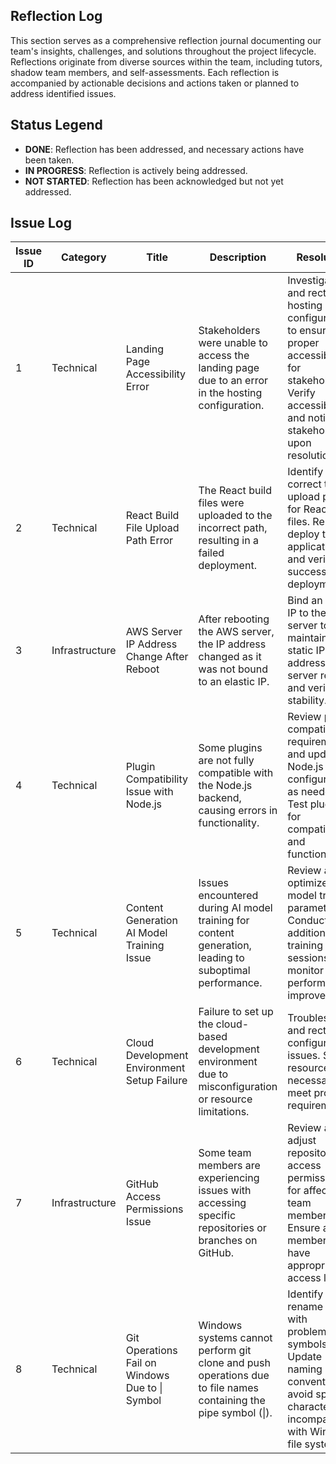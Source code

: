 ## Reflection Log
This section serves as a comprehensive reflection journal documenting our team's insights, challenges, and solutions throughout the project lifecycle. Reflections originate from diverse sources within the team, including tutors, shadow team members, and self-assessments. Each reflection is accompanied by actionable decisions and actions taken or planned to address identified issues.

## Status Legend
- **DONE**: Reflection has been addressed, and necessary actions have been taken.
- **IN PROGRESS**: Reflection is actively being addressed.
- **NOT STARTED**: Reflection has been acknowledged but not yet addressed.

## Issue Log

| Issue ID | Category         | Title                                        | Description                                                                                                              | Resolution                                                                                                                                    | Date Reported   | Status      | Participants                     |
|----------|------------------|----------------------------------------------|--------------------------------------------------------------------------------------------------------------------------|-----------------------------------------------------------------------------------------------------------------------------------------------|-----------------|-------------|----------------------------------|
| 1        | Technical        | Landing Page Accessibility Error             | Stakeholders were unable to access the landing page due to an error in the hosting configuration.                       | Investigate and rectify the hosting configuration to ensure proper accessibility for stakeholders. Verify accessibility and notify stakeholders upon resolution.                                       | March 10, 2024 | In Progress | Ziyang Song, Kunlun Zang         |
| 2        | Technical        | React Build File Upload Path Error           | The React build files were uploaded to the incorrect path, resulting in a failed deployment.                            | Identify and correct the upload path for React build files. Re-deploy the application and verify successful deployment.                        | March 12, 2024 | Todo        | Ziyang Song, Kunlun Zang         |
| 3        | Infrastructure   | AWS Server IP Address Change After Reboot    | After rebooting the AWS server, the IP address changed as it was not bound to an elastic IP.                            | Bind an elastic IP to the AWS server to maintain a static IP address. Test server reboot and verify IP stability.                            | March 15, 2024 | Todo        | Ziyang Song, Zubin Zubin         |
| 4        | Technical        | Plugin Compatibility Issue with Node.js      | Some plugins are not fully compatible with the Node.js backend, causing errors in functionality.                        | Review plugin compatibility requirements and update Node.js configurations as needed. Test plugins for compatibility and functionality.       | March 17, 2024 | In Progress | Kunlun Zang, Austin Lee          |
| 5        | Technical        | Content Generation AI Model Training Issue   | Issues encountered during AI model training for content generation, leading to suboptimal performance.                  | Review and optimize AI model training parameters. Conduct additional training sessions and monitor performance improvements.                 | March 19, 2024 | In Progress | Ziyang Song, Stephanie Sun       |
| 6        | Technical        | Cloud Development Environment Setup Failure  | Failure to set up the cloud-based development environment due to misconfiguration or resource limitations.              | Troubleshoot and rectify the configuration issues. Scale resources if necessary to meet project requirements.                                | March 21, 2024 | Todo        | Kunlun Zang, Austin Lee          |
| 7        | Infrastructure   | GitHub Access Permissions Issue               | Some team members are experiencing issues with accessing specific repositories or branches on GitHub.                   | Review and adjust repository access permissions for affected team members. Ensure all members have appropriate access levels.                 | March 22, 2024 | In Progress | Ziyang Song, Kunlun Zang, Zubin Zubin |
| 8        | Technical        | Git Operations Fail on Windows Due to \| Symbol | Windows systems cannot perform git clone and push operations due to file names containing the pipe symbol (\|).         | Identify and rename files with problematic symbols. Update naming conventions to avoid special characters incompatible with Windows file systems. | April 25, 2024 | In Progress | Ziyang Song, Kunlun Zang         |
